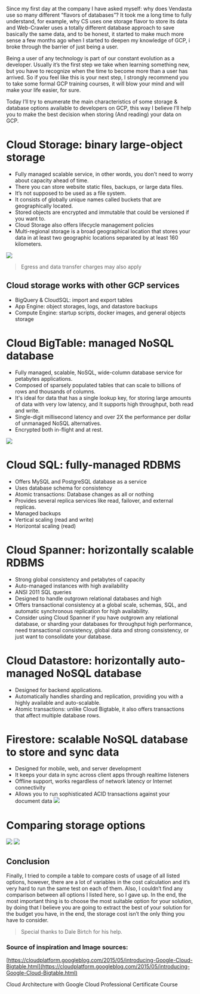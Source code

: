 Since my first day at the company I have asked myself: why does Vendasta use so many different “flavors of databases”? It took me a long time to fully understand, for example, why CS uses one storage flavor to store its data and Web-Crawler uses a totally different database approach to save basically the same data, and to be honest, it started to make much more sense a few months ago when I started to deepen my knowledge of GCP, i broke through the barrier of just being a user.

Being a user of any technology is part of our constant evolution as a developer. Usually it’s the first step we take when learning something new, but you have to recognize when the time to become more than a user has arrived. So if you feel like this is your next step, I strongly recommend you to take some formal GCP training courses, it will blow your mind and will make your life easier, for sure.

Today I’ll try to enumerate the main characteristics of some storage & database options available to developers on GCP, this way I believe I’ll help you to make the best decision when storing (And reading) your data on GCP.

# Cloud Storage: binary large-object storage
- Fully managed scalable service, in other words, you don't need to worry about capacity ahead of time.
- There you can store website static files, backups, or large data files.
- It’s not supposed to be used as a file system.
- It consists of globally unique names called buckets that are geographically located.
- Stored objects are encrypted and immutable that could be versioned if you want to.
- Cloud Storage also offers lifecycle management policies
- Multi-regional storage is a broad geographical location that stores your data in at least two geographic locations separated by at least 160 kilometers.

![](https://raw.githubusercontent.com/Ruscigno/personal-assets/master/gcp-storage-types/cloud-storage.png)

> Egress and data transfer charges may also apply
  
## Cloud storage works with other GCP services
- BigQuery & CloudSQL: import and export tables
- App Engine: object storages, logs, and datastore backups
- Compute Engine: startup scripts, docker images, and general objects storage

# Cloud BigTable: managed NoSQL database
- Fully managed, scalable, NoSQL, wide-column database service for petabytes applications.
- Composed of sparsely populated tables that can scale to billions of rows and thousands of columns.
- It's ideal for data that has a single lookup key, for storing large amounts of data with very low latency, and It supports high throughput, both read and write.
- Single-digit millisecond latency and over 2X the performance per dollar of unmanaged NoSQL alternatives.
- Encrypted both in-flight and at rest.

![](https://raw.githubusercontent.com/Ruscigno/personal-assets/master/gcp-storage-types/cloud-bigTable.png)

# Cloud SQL: fully-managed RDBMS
- Offers MySQL and PostgreSQL database as a service
- Uses database schema for consistency
- Atomic transactions: Database changes as all or nothing
- Provides several replica services like read, failover, and external replicas.
- Managed backups
- Vertical scaling (read and write)
- Horizontal scaling (read)

# Cloud Spanner: horizontally scalable RDBMS
- Strong global consistency and petabytes of capacity
- Auto-managed instances with high availability
- ANSI 2011 SQL queries
- Designed to handle outgrown relational databases and high
- Offers transactional consistency at a global scale, schemas, SQL, and automatic synchronous replication for high availability.
- Consider using Cloud Spanner if you have outgrown any relational database, or sharding your databases for throughput high performance, need transactional consistency, global data and strong consistency, or just want to consolidate your database.

# Cloud Datastore: horizontally auto-managed NoSQL database
- Designed for backend applications.
- Automatically handles sharding and replication, providing you with a highly available and auto-scalable.
- Atomic transactions: unlike Cloud Bigtable, it also offers transactions that affect multiple database rows.

# Firestore: scalable NoSQL database to store and sync data
- Designed for mobile, web, and server development
- It keeps your data in sync across client apps through realtime listeners
- Offline support, works regardless of network latency or Internet connectivity
- Allows you to run sophisticated ACID transactions against your document data
![](https://raw.githubusercontent.com/Ruscigno/personal-assets/master/gcp-storage-types/firestore.png)

# Comparing storage options
![](https://raw.githubusercontent.com/Ruscigno/personal-assets/master/gcp-storage-types/storage-options-1.png)
![](https://raw.githubusercontent.com/Ruscigno/personal-assets/master/gcp-storage-types/storage-options-2.png)

## Conclusion
Finally, I tried to compile a table to compare costs of usage of all listed options, however, there are a lot of variables in the cost calculation and it’s very hard to run the same test on each of them. Also, I couldn’t find any comparison between all options I listed here, so I gave up. In the end, the most important thing is to choose the most suitable option for your solution, by doing that I believe you are going to extract the best of your solution for the budget you have, in the end, the storage cost isn’t the only thing you have to consider.

> Special thanks to Dale Birtch for his help.

### Source of inspiration and Image sources:
[https://cloudplatform.googleblog.com/2015/05/introducing-Google-Cloud-Bigtable.html](https://cloudplatform.googleblog.com/2015/05/introducing-Google-Cloud-Bigtable.html)

Cloud Architecture with Google Cloud Professional Certificate Course
